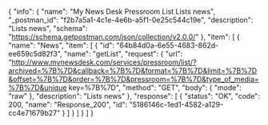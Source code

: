 {
  "info": {
    "name": "My News Desk Pressroom List Lists news",
    "_postman_id": "f2b7a5a1-4c1e-4e6b-a5f1-0e25c544c19e",
    "description": "Lists news",
    "schema": "https://schema.getpostman.com/json/collection/v2.0.0/"
  },
  "item": [
    {
      "name": "News",
      "item": [
        {
          "id": "64b84d0a-6e55-4683-862d-ee659c5d82f3",
          "name": "getList",
          "request": {
            "url": "http://www.mynewsdesk.com/services/pressroom/list/?archived=%7B%7D&callback=%7B%7D&format=%7B%7D&limit=%7B%7D&offset=%7B%7D&order=%7B%7D&pressroom=%7B%7D&type_of_media=%7B%7D&unique key=%7B%7D",
            "method": "GET",
            "body": {
              "mode": "raw"
            },
            "description": "Lists news"
          },
          "response": [
            {
              "status": "OK",
              "code": 200,
              "name": "Response_200",
              "id": "5186146c-1ed1-4582-a129-cc4e71679b27"
            }
          ]
        }
      ]
    }
  ]
}